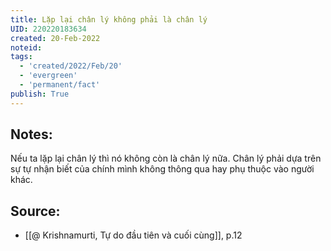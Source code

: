 ```yaml
---
title: Lặp lại chân lý không phải là chân lý
UID: 220220183634
created: 20-Feb-2022
noteid:
tags:
  - 'created/2022/Feb/20'
  - 'evergreen'
  - 'permanent/fact'
publish: True
---
```

## Notes:
Nếu ta lặp lại chân lý thì nó không còn là chân lý nữa. Chân lý phải dựa trên sự tự nhận biết của chính mình không thông qua hay phụ thuộc vào người khác.

## Source:
- [[@ Krishnamurti, Tự do đầu tiên và cuối cùng]], p.12



